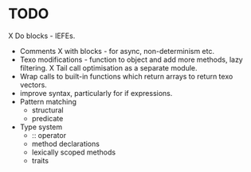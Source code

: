 TODO
====

 X Do blocks - IEFEs.
 - Comments
 X with blocks - for async, non-determinism etc.
 - Texo modifications - function to object and add more methods, lazy filtering.
 X Tail call optimisation as a separate module.
 - Wrap calls to built-in functions which return arrays to return texo vectors.
 - improve syntax, particularly for if expressions.
 - Pattern matching
 	- structural
 	- predicate
 - Type system
 	- :: operator
 	- method declarations
 	- lexically scoped methods
 	- traits
